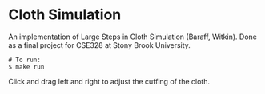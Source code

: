 # Cloth Simulation

An implementation of Large Steps in Cloth Simulation (Baraff, Witkin).
Done as a final project for CSE328 at Stony Brook University.

```shell
# To run:
$ make run
```

Click and drag left and right to adjust the cuffing of the cloth.
